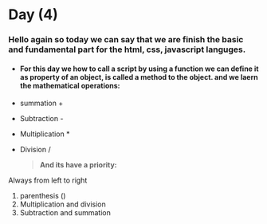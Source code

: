 # Day (4)

### Hello again so today we can say that we are finish the basic and fundamental part for the html, css, javascript languges.

* #### For this day we how to call a script by using a function we can define it  as property of an object, is called a method to the object. and we laern the mathematical operations: 
* summation +
* Subtraction -
* Multiplication *
* Division / 

    >  **And its have a priority:**
    
Always from left to right
1. parenthesis  () 
2. Multiplication and division 
3. Subtraction and summation 
